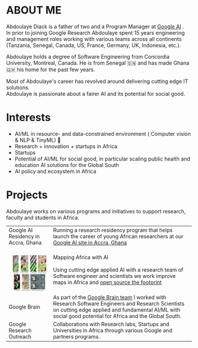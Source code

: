 # ABOUT ME

Abdoulaye Diack is a father of two and a Program Manager at [Google AI](https://ai.google/) .  
In prior to joining Google Research Abdoulaye spent 15 years engineering and management roles working with various teams across all continents (Tanzania, Senegal, Canada, US, France, Germany, UK, Indonesia, etc.). 

Abdoulaye holds a degree of Software Engineering from Concordia University, Montreal, Canada. He is from Senegal :senegal: and has made Ghana :ghana: his home for the past few years. 


Most of Abdoulaye's career has revolved around delivering cutting edge IT solutions.  
Abdoulaye is passionate about a fairer AI and its potential for social good.

# Interests

 - AI/ML  in resource- and data-constrained environment ( Computer vision & NLP & TinyML) 🤖
 - Research + innovation + startups in Africa
 - Startups
 - Potential of AI/ML for social good, in particular scaling public health and education AI solutions for the Global South
 - AI policy and ecosystem in Africa 

# Projects


Abdoulaye works on various programs and initiatives to support research, faculty and students in Africa.

|  |  |
|--|--|
| Google AI Residency in Accra, Ghana |Running a research residency program that helps launch the career of young African researchers at our [Google AI site in Accra, Ghana ](https://research.google/locations/accra/) |
|<br><a href="https://arxiv.org/pdf/2107.12283.pdf"><img src="/mmeka_paper_shot.jpg" width="130" height="102"/></a>|Mapping Africa with AI <br><br>Using cutting edge applied AI with a research team of Software engineer and scientists we work improve maps in Africa and [open source the footprint](https://sites.research.google/open-buildings/) |
|Google Brain | As part of the [Google Brain team](https://research.google/teams/brain/) I worked with Research Software Engineers and Research Scientists on cutting edge applied and fundamental AI/ML with social good potential for Africa and the Global South. |
|Google Research Outreach| Collaborations with Research labs, Startups and Universities in Africa through various Google and partners programs. 
